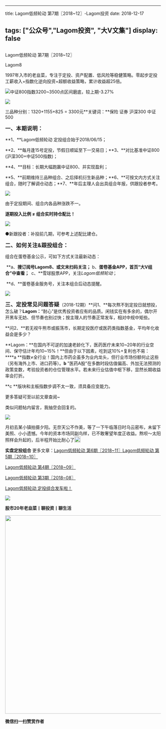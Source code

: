 
---
title:   Lagom低频轮动 第7期〖2018~12〗-Lagom投资
date: 2018-12-17

tags: ["公众号","Lagom投资", "大V文集"]
display: false
---


## 



Lagom低频轮动 第7期〖2018~12〗




Lagom8




1997年入市的老韭菜，专注于定投、资产配置、低风险等稳健策略。零起步定投工薪收入+指数化逆向投资+超额收益策略，累计收益超25倍。


<img src="https://mmbiz.qpic.cn/mmbiz_png/ZB4WjgjLjJW3KtDibicU3BB1HNQ9lDS2M5oGRnchkNPRzYsc0Ua6CIu7rZH3vAficcBEPYHU9ZTPqkic1sicT8CaxQQ/640?wx_fmt=png" data-type="png" class="" data-ratio="0.05776173285198556" data-w="554"/>中证800指数3200~3500点区间磨底，较上期-3.27%

<img class="" data-copyright="0" data-ratio="0.3714733542319749" data-s="300,640" src="https://mmbiz.qpic.cn/mmbiz_png/ZB4WjgjLjJW28NR9RHpDMAggjJp8JDHFjs7tEDDnqicjaM4tYEbbLsWFe1F0J9WCEDm9nUOfag1IwfNeoB8H6FQ/640?wx_fmt=png" data-type="png" data-w="638" style=""/>

三品种分别：1320+1155+825 = 3300元**关键词：**保险 证券 沪深300 中证500

**<strong style="max-width: 100%;font-size: 17px;letter-spacing: 0.544px;box-sizing: border-box !important;word-wrap: break-word !important;">一、本期说明：**</strong>

**1、**Lagom低频轮动&nbsp;定投组合始于2018/06/15；

**2、**每月逢15号定投，节假日顺延至下一交易日；**3、**对比基准中证800 (沪深300+中证500指数)；

**4、**目标：长期大幅跑赢中证800、并实现盈利；

**5、**前期维持三品种组合、之后择机衍生新品种；**6、**可按文内方式关注组合，随时了解调仓动态；**7、**年后主理人会出具组合年报，供跟投者参考。

<img class="" data-copyright="0" data-ratio="0.59375" data-s="300,640" src="https://mmbiz.qpic.cn/mmbiz_png/ZB4WjgjLjJW28NR9RHpDMAggjJp8JDHF5fBqY5IysvShrlwR03djo8MYkvDiaslJ4IwOypb0hcVe3TTnwb9cDgg/640?wx_fmt=png" data-type="png" data-w="640" style=""/>

由于定投期间、组合内各品种涨跌不一。

**逐期投入比例 ≠ 组合实时持仓配比！**

<img class="" data-copyright="0" data-ratio="0.3986175115207373" data-s="300,640" src="https://mmbiz.qpic.cn/mmbiz_png/ZB4WjgjLjJW28NR9RHpDMAggjJp8JDHFdv4jpwsN95K2XVOpaicc0PbNYIs4ZhD1RzeS7dLfViappevtmZZIISQQ/640?wx_fmt=png" data-type="png" data-w="434" style=""/>

●新跟投者：补投前几期，可参考上述配比建仓。



**<strong style="max-width: 100%;font-size: 17px;letter-spacing: 0.544px;box-sizing: border-box !important;word-wrap: break-word !important;">二、如何关注&amp;跟投组合：**</strong>

组合在蛋卷基金公示，可如下方式关注最新动态：

&nbsp;**a、**搜订阅号Lagom8、或文末扫码关注；**&nbsp;b、**蛋卷基金APP，首页“大V组合”中查看；&nbsp;**&nbsp;c、**雪球股票APP，关注$Lagom低频轮动$；

&nbsp;**d、**蛋卷基金服务号，关注本组合后动态提醒。

<img class="" data-copyright="0" data-ratio="0.4255555555555556" data-s="300,640" src="https://mmbiz.qpic.cn/mmbiz_jpg/ZB4WjgjLjJW28NR9RHpDMAggjJp8JDHFiayu5HAZMjnWvmYSpCweRiaJxsRx6tmhCpoM35G3FpJ6DhfAkEZBIqxQ/640?wx_fmt=jpeg" data-type="jpeg" data-w="900" style=""/>

**<strong style="max-width: 100%;font-size: 18px;letter-spacing: 0.544px;box-sizing: border-box !important;word-wrap: break-word !important;"><strong style="max-width: 100%;font-size: 17px;letter-spacing: 0.544px;box-sizing: border-box !important;word-wrap: break-word !important;">三、定投常见问题答疑**</strong></strong>（2018-12期）**问1、**每次熬不到定投日就想投，怎么破？**Lagom：**“耐心”是优秀投资者应有的品质。闲钱实在有多余的，偶尔开开黑车无妨、但节奏也别过快；按主理人的节奏正常发车，相对中规中矩些。

**问2、**若无视牛熊市或振荡市，长期定投医疗或医药类指数基金，平均年化收益会是多少？

**Lagom：**在国内不可逆的加速老龄化下，医药医疗未来10~20年的行业空间、保守估计年均10~15%！**但由于以下因素，吃到这10%+复利也不易：****a&nbsp;**指数≠全行业！国内上市药企虽多为业内龙头，但行业市场份额何止这些（另有海外上市、进口药等）。**b&nbsp;**"医药A股"在多数时段估值偏高、外加无法预测的政策变数，考验投资者的仓位管理水平。若未来行业估值中枢下移，显然长期收益率会打折。

**c **版块和主板指数步调不太一致，须具备应变能力。



更多答疑可至以前文章查阅~&nbsp;

类似问题帖内留言，我抽空会回复的。

<img class="" data-copyright="0" data-ratio="0.49834437086092714" data-s="300,640" src="https://mmbiz.qpic.cn/mmbiz_png/ZB4WjgjLjJW28NR9RHpDMAggjJp8JDHF0w0fRibVrC2kiceiaymtAEE3FS9ibAOjmkYB616tAq6BIlVrXrrq2GVQiaQ/640?wx_fmt=png" data-type="png" data-w="604" style=""/>

月初去某小镇拍摄夕阳。无奈天公不作美，等了一下午临落日时乌云密布，未留下美照、小小遗憾。今年的资本市场同副鸟样，已不敢奢望年度正收益。熬呗～太阳照样会升起的，后半程开始比耐心了<img src="https://res.wx.qq.com/mpres/htmledition/images/icon/common/emotion_panel/smiley/smiley_44.png" data-ratio="1" data-w="20" style="display: inline-block;width: 20px;vertical-align: text-bottom;"/>



**实盘定投组合**&nbsp;更多文章：[Lagom低频轮动 第6期〖2018~11〗](http://mp.weixin.qq.com/s?__biz=MzI3MDQ2NjY2Mw==&amp;mid=2247483933&amp;idx=1&amp;sn=f411e351e8000dd03689056d31cc3772&amp;chksm=ead1e915dda66003570a48425cfafc2a5e6961afc59ca3924247df50e2277e176332dd849afa&amp;scene=21#wechat_redirect)[Lagom低频轮动 第5期〖2018~10〗](http://mp.weixin.qq.com/s?__biz=MzI3MDQ2NjY2Mw==&amp;mid=2247483881&amp;idx=1&amp;sn=404a765bc4e0a600873043572dc46aa6&amp;chksm=ead1eae1dda663f7a19447fd9c6ebe0e4dc269d44ab2bd1455c32cc73e4b873bc6d844b367ea&amp;scene=21#wechat_redirect)

[Lagom低频轮动 第4期〖2018~09〗](http://mp.weixin.qq.com/s?__biz=MzI3MDQ2NjY2Mw==&amp;mid=2247483854&amp;idx=1&amp;sn=bed3b569c0892b073cfe791f2cc2be86&amp;chksm=ead1eac6dda663d0cadd4c1d330a069e06ca75a87a469c6f7720dd49e292bf0007e8ddf26033&amp;scene=21#wechat_redirect)

[Lagom低频轮动 第3期〖2018~08〗](http://mp.weixin.qq.com/s?__biz=MzI3MDQ2NjY2Mw==&amp;mid=2247483804&amp;idx=1&amp;sn=0be3d7dee7550963b1a8124d0877bc23&amp;chksm=ead1ea94dda66382c7b35997e48874f358f78bf61fa2d3f21588df9cd303f37ed09b11fef90b&amp;scene=21#wechat_redirect)

[Lagom低频轮动 定投组合发车啦！](http://mp.weixin.qq.com/s?__biz=MzI3MDQ2NjY2Mw==&amp;mid=2247483768&amp;idx=1&amp;sn=f881618316d4350d97b9493d2ce20f56&amp;chksm=ead1ea70dda663664d7a9c55da1379a6741f0417c680154227dd88a06a0536c525d9f076e838&amp;scene=21#wechat_redirect)

<img src="https://mmbiz.qpic.cn/mmbiz_png/ZB4WjgjLjJW3KtDibicU3BB1HNQ9lDS2M5oGRnchkNPRzYsc0Ua6CIu7rZH3vAficcBEPYHU9ZTPqkic1sicT8CaxQQ/640?wx_fmt=png" data-type="png" class="" data-ratio="0.05776173285198556" data-w="554"/>

**股市20年老韭菜丨聊投资丨聊生活**

<img class="" data-copyright="0" data-ratio="0.390625" data-s="300,640" data-type="png" data-w="640" src="https://mmbiz.qpic.cn/mmbiz_png/ZB4WjgjLjJW3KtDibicU3BB1HNQ9lDS2M5AHEoeiaz0dQ4NfIRjBMuXvyJn8dXWm7ftklb0xqheiaMia0zbkyMJiaKzA/640?wx_fmt=png" style="box-sizing: border-box !important;word-wrap: break-word !important;width: 640px !important;visibility: visible !important;"/>


**微信扫一扫赞赏作者**















